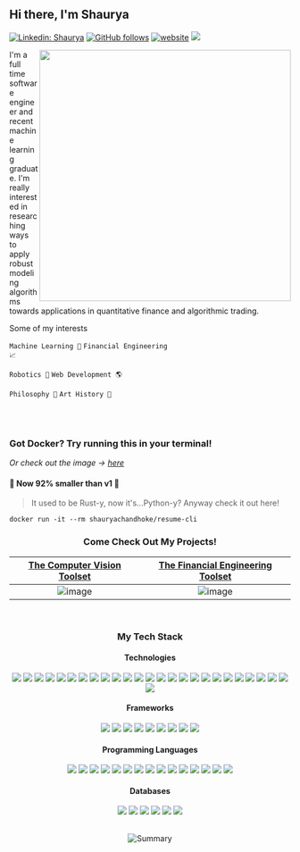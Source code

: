 <h2>Hi there, I'm Shaurya</h2>

[![Linkedin: Shaurya](https://img.shields.io/badge/-Shaurya-blue?style=flat-square&logo=Linkedin&logoColor=white&link=https://www.linkedin.com/in/shaurya-chandhoke/)](https://www.linkedin.com/in/shaurya-chandhoke/)
[![GitHub follows](https://img.shields.io/github/followers/shaurya-chandhoke?label=follow&style=social)](https://github.com/shaurya-chandhoke)
[![website](https://img.shields.io/badge/Website-46a2f1.svg?&logo=Google-Chrome&logoColor=white&link=https://shaurya-chandhoke.github.io)](https://shaurya-chandhoke.github.io)
![](https://komarev.com/ghpvc/?username=shaurya-chandhoke&color=blue)

<img align='right' src="https://user-images.githubusercontent.com/38062430/158521034-01b611dd-03fe-4fbe-b8cf-4893d084135e.gif" width="450">

I'm a full time software engineer and recent machine learning graduate. I'm really interested in researching ways to apply robust modeling algorithms towards applications in quantitative finance and algorithmic trading.


Some of my interests

<code>Machine Learning 🧠</code>
<code>Financial Engineering 📈</code>

<code>Robotics 🤖</code>
<code>Web Development 🌎</code>

<code>Philosophy 💭</code>
<code>Art History 🎨</code>


<br>
<br>

### Got Docker? Try running this in your terminal!

_Or check out the image → [here](https://hub.docker.com/r/shauryachandhoke/resume-cli)_

#### 🎉 Now 92% smaller than v1 🎉
> It used to be Rust-y, now it's...Python-y? Anyway check it out here!
```
docker run -it --rm shauryachandhoke/resume-cli
```

<h3 align="center">Come Check Out My Projects!</h3>

<div align="center">

| [The Computer Vision Toolset](https://github.com/users/shaurya-chandhoke/projects/9/views/1) | [The Financial Engineering Toolset](https://github.com/users/shaurya-chandhoke/projects/10/views/1) |
|:--: |:--:|
|![image](https://user-images.githubusercontent.com/38062430/120955812-3b239280-c720-11eb-8769-e2ed227ca620.png)| ![image](https://user-images.githubusercontent.com/38062430/142704409-a7ac5fdb-f43f-41b7-a534-720ba72f51e3.png)

</div>

<br>


<div align="center">
   <h3 align="center">My Tech Stack</h3>
   
   <h4 align="center">Technologies</h4>
   <img src="https://img.shields.io/badge/Amazon_AWS-FF9900?style=for-the-badge&logo=amazonaws&logoColor=white"/>
   <img src="https://img.shields.io/badge/Elastic_Search-005571?style=for-the-badge&logo=elasticsearch&logoColor=white"/>
   <img src="https://img.shields.io/badge/Kibana-005571?style=for-the-badge&logo=Kibana&logoColor=white"/>
   <img src="https://img.shields.io/badge/rabbitmq-%23FF6600.svg?&style=for-the-badge&logo=rabbitmq&logoColor=white"/>
   <img src="https://img.shields.io/badge/Flask-000000?style=for-the-badge&logo=flask&logoColor=white"/>
   <img src="https://img.shields.io/badge/Django-092E20?style=for-the-badge&logo=django&logoColor=green"/>
   <img src="https://img.shields.io/badge/Node.js-339933?style=for-the-badge&logo=nodedotjs&logoColor=white"/>
   <img src="https://img.shields.io/badge/Express.js-000000?style=for-the-badge&logo=express&logoColor=white"/>
   <img src="https://img.shields.io/badge/Nginx-009639?style=for-the-badge&logo=nginx&logoColor=white"/>
   <img src="https://img.shields.io/badge/GraphQl-E10098?style=for-the-badge&logo=graphql&logoColor=white"/>
   <img src="https://img.shields.io/badge/Jenkins-D24939?style=for-the-badge&logo=Jenkins&logoColor=white"/>
   <img src="https://img.shields.io/badge/Jupyter-F37626.svg?&style=for-the-badge&logo=Jupyter&logoColor=white"/>
   <img src="https://img.shields.io/badge/Docker-2CA5E0?style=for-the-badge&logo=docker&logoColor=white"/>
   <img src="https://img.shields.io/badge/kubernetes-326ce5.svg?&style=for-the-badge&logo=kubernetes&logoColor=white"/>
   <img src="https://img.shields.io/badge/Apache_Spark-FFFFFF?style=for-the-badge&logo=apachespark&logoColor=#E35A16"/>
   <img src="https://img.shields.io/badge/TensorFlow-FF6F00?style=for-the-badge&logo=tensorflow&logoColor=white"/>
   <img src="https://img.shields.io/badge/PyTorch-EE4C2C?style=for-the-badge&logo=pytorch&logoColor=white"/>
   <img src="https://img.shields.io/badge/Keras-FF0000?style=for-the-badge&logo=keras&logoColor=white"/>
   <img src="https://img.shields.io/badge/OpenCV-27338e?style=for-the-badge&logo=OpenCV&logoColor=white"/>
   <img src="https://img.shields.io/badge/Numpy-777BB4?style=for-the-badge&logo=numpy&logoColor=white"/>
   <img src="https://img.shields.io/badge/Pandas-2C2D72?style=for-the-badge&logo=pandas&logoColor=white"/>
   <img src="https://img.shields.io/badge/scikit_learn-F7931E?style=for-the-badge&logo=scikit-learn&logoColor=white"/>
   <img src="https://img.shields.io/badge/SciPy-654FF0?style=for-the-badge&logo=SciPy&logoColor=white"/>
   <img src="https://img.shields.io/badge/Databricks-FF3621?style=for-the-badge&logo=Databricks&logoColor=white"/>
   <img src="https://img.shields.io/badge/Jira-0052CC?style=for-the-badge&logo=Jira&logoColor=white"/>
   <img src="https://img.shields.io/badge/Selenium-43B02A?style=for-the-badge&logo=Selenium&logoColor=white"/>
   
   <h4 align="center">Frameworks</h4>
   <img src="https://img.shields.io/badge/Angular-DD0031?style=for-the-badge&logo=angular&logoColor=white"/>
   <img src="https://img.shields.io/badge/React-20232A?style=for-the-badge&logo=react&logoColor=61DAFB"/>
   <img src="https://img.shields.io/badge/Spring_Boot-F2F4F9?style=for-the-badge&logo=spring-boot"/>
   <img src="https://img.shields.io/badge/Bootstrap-563D7C?style=for-the-badge&logo=bootstrap&logoColor=white"/>
   <img src="https://img.shields.io/badge/chai-A30701?style=for-the-badge&logo=chai&logoColor=white"/>
   <img src="https://img.shields.io/badge/Chart.js-FF6384?style=for-the-badge&logo=chartdotjs&logoColor=white"/>
   <img src="https://img.shields.io/badge/CMake-064F8C?style=for-the-badge&logo=cmake&logoColor=white"/>
   <img src="https://img.shields.io/badge/Cypress-17202C?style=for-the-badge&logo=cypress&logoColor=white"/>
   <img src="https://img.shields.io/badge/Jasmine-8A4182?style=for-the-badge&logo=Jasmine&logoColor=white"/>
   
   <h4 align="center">Programming Languages</h4>
   <img src="https://img.shields.io/badge/JavaScript-323330?style=for-the-badge&logo=javascript&logoColor=F7DF1E"/>
   <img src="https://img.shields.io/badge/TypeScript-007ACC?style=for-the-badge&logo=typescript&logoColor=white"/>
   <img src="https://img.shields.io/badge/HTML5-E34F26?style=for-the-badge&logo=html5&logoColor=white"/>
   <img src="https://img.shields.io/badge/CSS3-1572B6?style=for-the-badge&logo=css3&logoColor=white"/>
   <img src="https://img.shields.io/badge/Sass-CC6699?style=for-the-badge&logo=sass&logoColor=white"/>
   <img src="https://img.shields.io/badge/Python-FFD43B?style=for-the-badge&logo=python&logoColor=blue"/>
   <img src="https://img.shields.io/badge/R-276DC3?style=for-the-badge&logo=r&logoColor=white"/>
   <img src="https://img.shields.io/badge/OpenJDK-ED8B00?style=for-the-badge&logo=openjdk&logoColor=white"/>
   <img src="https://img.shields.io/badge/C-00599C?style=for-the-badge&logo=c&logoColor=white"/>
   <img src="https://img.shields.io/badge/C%2B%2B-00599C?style=for-the-badge&logo=c%2B%2B&logoColor=white"/>
   <img src="https://img.shields.io/badge/Shell_Script-121011?style=for-the-badge&logo=gnu-bash&logoColor=white"/>
   <img src="https://img.shields.io/badge/Julia-9558B2?style=for-the-badge&logo=julia&logoColor=white"/>
   <img src="https://img.shields.io/badge/Kotlin-0095D5?&style=for-the-badge&logo=kotlin&logoColor=white"/>
   <img src="https://img.shields.io/badge/Rust-000000?style=for-the-badge&logo=rust&logoColor=white"/>
   <img src="https://img.shields.io/badge/LaTeX-47A141?style=for-the-badge&logo=LaTeX&logoColor=white"/>
   
   <h4 align="center">Databases</h4>
   <img src="https://img.shields.io/badge/MySQL-005C84?style=for-the-badge&logo=mysql&logoColor=white"/>
   <img src="https://img.shields.io/badge/PostgreSQL-316192?style=for-the-badge&logo=postgresql&logoColor=white"/>
   <img src="https://img.shields.io/badge/MongoDB-4EA94B?style=for-the-badge&logo=mongodb&logoColor=white"/>
   <img src="https://img.shields.io/badge/Cassandra-1287B1?style=for-the-badge&logo=apache%20cassandra&logoColor=white"/>
   <img src="https://img.shields.io/badge/redis-%23DD0031.svg?&style=for-the-badge&logo=redis&logoColor=white"/>
   <img src="https://img.shields.io/badge/Amazon%20DynamoDB-4053D6?style=for-the-badge&logo=Amazon%20DynamoDB&logoColor=white"/>
      
</div>

<br>

<div align="center">
   
   ![Summary](https://github-profile-summary-cards.vercel.app/api/cards/profile-details?username=shaurya-chandhoke&theme=vue)
   
 </div>
